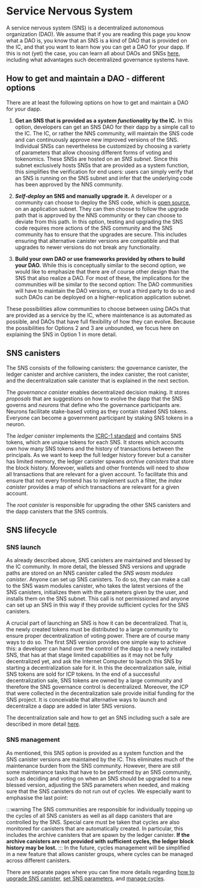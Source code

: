 # Service Nervous System

A service nervous system (SNS) is a decentralized autonomous organization
(DAO).
We assume that if you are reading this page you know what a DAO is, you
know that an SNS is a kind of DAO that is provided on the IC, and that
you want to learn how you can get a DAO for your dapp. 
If this is not (yet) the case, you can learn all about DAOs and SNSs
[here](../../../tokenomics/sns/sns-intro-tokens.md),
including what advantages such decentralized governance systems have.

<!-- What I assume to be on the other intro page
Comparison of NNS to SNS
What is a DAO?
Motivation: why a DAO? 
-->

## How to get and maintain a DAO - different options

There are at least the following options on how to get and maintain a DAO for
your dapp.

1) **Get an SNS that is provided as a _system functionality_ by the IC.**
   In this option, developers can get an SNS DAO for their dapp by a simple call
   to the IC. The IC, or rather the NNS community, will maintain the SNS code and can
   continuously approve new improved versions of the SNS.
   Individual SNSs can nevertheless be customized by choosing a variety of parameters that
   allow choosing different forms of voting and tokenomics.
   These SNSs are hosted on an _SNS subnet_. Since this subnet exclusively hosts
   SNSs that are provided as a system function, this simplifies the verification
   for end users: users can simply verify that an SNS
   is running on the SNS subnet and infer that the underlying code has been approved
   by the NNS community.
   
   <!-- Remove? :
   An SNS is a DAO that is realized by a set of 
   [canister smart contracts](../../../references/ic-interface-spec.md#overview_of_the_internet_computer).
   In general, installing and maintaining multiple canisters that must be compatible with
   each other is not a simple task.
   On upgrading each of the canisters one has to be careful not to break any functionality
   and it has to be guaranteed that a new, upgraded version of one canister is still
   compatible with the other SNS canisters.
   Therefore, to reduce the work for projects, projects can get an SNS that is provided and 
   automatically maintained by the IC.
   Concretely, upgrades from one SNS deployment to the next are provided, tested, 
   and approved, called _blessed_, by the IC community (through NNS proposals).
   The individual projects then simply have to trigger an upgrade of their SNS to the
   next blessed version.-->

   
2) **_Self-deploy_ an SNS and manually upgrade it.**
   A developer or a community can choose to deploy the SNS code, which is
   [open source](https://github.com/dfinity/ic/tree/master/rs/sns), on an 
   application subnet. They can then choose to follow the upgrade path that is approved
   by the NNS community or they can choose to deviate from this path. In this option,
   testing and upgrading the SNS code requires more actions of the SNS community 
   and the SNS
   community has to ensure that the upgrades are secure. This includes 
   ensuring that alternative canister versions are compatible and that upgrades to 
   newer versions do not break any functionality.

3) **Build your own DAO or use frameworks provided by others to build your DAO.**
   While this is conceptually similar to the second option, we would like to emphasize
   that there are of course other design than the SNS that also realize a DAO.
   For most of these, the implications for the communities will be similar to the
   second option: The DAO communities will have to maintain the DAO versions, or trust
   a third party to do so and such DAOs can be deployed on a higher-replication 
   application subnet. 
   

These possibilities allow communities to choose between using DAOs that are provided
as a service by the IC, where maintenance is as automated as possible, and DAOs
that have full flexibility of how they can evolve. Because the possibilities for
Options 2 and 3 are unbounded, we focus here on explaining the SNS in Option 1 in
more detail.

## SNS canisters
The SNS consists of the following canisters: the governance canister, 
the ledger canister and archive canisters,
the index canister, 
the root canister, and 
the decentralization sale canister that is explained in the next
section.

The _governance canister_ enables decentralized decision making.
It stores _proposals_ that are suggestions on how to
evolve the dapp that the SNS governs and _neurons_ that define who the governance
participants are. Neurons facilitate stake-based voting as they contain staked SNS tokens.
Everyone can become a government participant by staking SNS tokens in a neuron.

The _ledger canister_ implements the 
[ICRC-1 standard](https://github.com/dfinity/ICRC-1)
and contains SNS tokens, which are unique tokens for each SNS.
It stores which accounts own how many SNS tokens and the history of transactions 
between the principals. 
As we want to keep the full ledger history forever but a cansiter has limited
memory, the ledger canister spwans _archive canisters_ that store the block history. 
Morevoer, wallets and other frontends will need to show all transactions that are
relevant for a given account.
To facilitate this and ensure that not every frontend has to implement such a filter,
the _index canister_ provides a map of which transactions are relevant for a given account.

The _root canister_ is responsible for upgrading the other SNS canisters
and the dapp canisters that the SNS controls.

## SNS lifecycle 

### SNS launch
As already described above, SNS canisters are maintained and blessed by the IC community.
In more detail, the blessed SNS versions and upgrade paths are stored on an NNS canister
called the _SNS wasm modules canister_.
Anyone can set up SNS canisters. To do so, they can make a call to the SNS wasm modules
canister, who takes the latest versions of the SNS canisters, initializes them with
the parameters given by the user, and installs them on the SNS subnet.
This call is not permissioned and anyone can set up an SNS in this way if they
provide sufficient cycles for the SNS canisters.

A crucial part of launching an SNS is how it can be decentralized. 
That is, the newly created tokens must be distributed to a large community to ensure
proper decentralization of voting power. There are of course many ways to do so.
The first SNS version provides one simple way to achieve this:
a developer can hand over the control of the dapp to a newly installed SNS, that has
at that stage limited capabilities as it may not be fully decentralized yet, and
ask the Internet Computer to launch this SNS by starting a decentralization sale
for it.
In this the decentralization sale, initial SNS tokens are sold for ICP tokens.
In the end of a successful decentralization sale, SNS tokens are owned by a large
community and therefore the SNS governance control is decentralized.
Moreover, the ICP that were collected in the decentralization sale provide initial
funding for the SNS project.
It is conceivable that alternative ways to launch and decentralize a dapp are
added in later SNS versions.

The decentralization sale and how to get an SNS including such a sale
are described in more detail [here](./get-sns/get-sns-intro.md).

### SNS management
As mentioned, this SNS option is provided as a system function and the SNS canister
versions are maintained by the IC.
This eliminates much of the maintenance burden from the SNS community.
However, there are still some maintenance tasks that have to be performed by an
SNS community, such as deciding and voting on when an SNS should be upgraded
to a new blessed version, adjusting the SNS parameters when needed, and making
sure that the SNS canisters do not run out of cycles.
We especially want to emphasise the last point: 

:::warning
The SNS communities are responsible for individually topping up the cycles of
all SNS canisters as well as all dapp canisters that are controlled by the SNS.
Special care must be taken that cycles are also monitored for canisters that
are automatically created. In particular, this includes the archive canisters
that are spawn by the ledger canister.
**If the archive canisters are not provided
with sufficient cycles, the ledger block history may be lost.**
:::
In the future, cycles management will be simplified in a new feature that 
allows canister groups, where cycles can be managed across different canisters.

There are separate pages where you can fine more details regarding [how 
to upgrade SNS canister](./managing-sns/upgradeSNS.md),
[set SNS parameters](./managing-sns/nervous-system-parameters.md),
and [manage cycles](./managing-sns/cycles-usage.md).